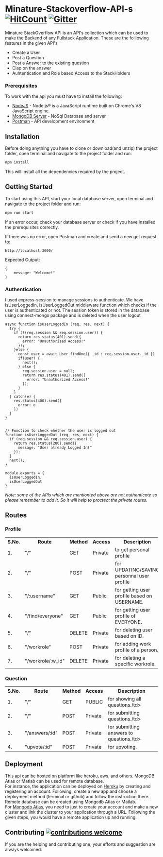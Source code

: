 # Minature-Stackoverflow-API-s [![HitCount](http://hits.dwyl.io/HrithikMittal/Minature-Stackoverflow-APIs.svg)](http://hits.dwyl.io/HrithikMittal/Minature-Stackoverflow-APIs) [![Gitter](https://badges.gitter.im/GDTC_Hack-In/P03.svg)](https://gitter.im/GDTC_Hack-In/P03?utm_source=badge&utm_medium=badge&utm_campaign=pr-badge)

Minature StackOverflow API is an API's collection which can be used to make the Backend of any Fullstack Application.
These are the folllowing features in the given API's
<ul>
  <li>Create a User</li>
  <li>Post a Question</li>
  <li>Post a Answer to the existing question</li>
  <li>Clap on the answer</li>
  <li>Auhtentication and Role based Access to the StackHolders</li>
</ul>

### Prerequisites

To work with the api you must have to install the following:
* [NodeJS](https://nodejs.org/en/download/) - Node.js® is a JavaScript runtime built on Chrome's V8 JavaScript engine.
* [MongoDB Server](https://docs.mongodb.com/manual/installation/) - NoSql Database and server
* [Postman](https://www.getpostman.com/downloads/) - API development environment

## Installation

Before doing anything you have to clone or download(and unzip) the project folder, open terminal and navigate to the project folder and run:

```bash
npm install
```
This will install all the dependencies required by the project.

## Getting Started

To start using this API, start your local database server, open terminal and navigate to the project folder and run:
```bash
npm run start
```
If an error occur, check your database server or check if you have installed the prerequisites correctly.

If there was no error, open Postman and create and send a new get request to:

```
http://localhost:3000/
```
Expected Output: 
```
{
	message: "Welcome!"
}
```

### Authentication 
I used express-session to manage sessions to authenticate. We have isUserLoggedIn,  isUserLoggedOut middleware function which checks if the user is authenticated or not. The session token is stored in the database using connect-mongo package and is deleted when the user logout<br>
```
async function isUserLoggedIn (req, res, next) {
  try {
    if (!(req.session && req.session.user)) {
      return res.status(401).send({
        error: "Unauthorized Access!"
      });
    }else {
      const user = await User.findOne({ _id : req.session.user._id })
      if(user) {
        next();
      } else {
        req.session.user = null;
        return res.status(401).send({
          error: "Unauthorized Access!"
        });
      }
    }
  } catch(e) {
    res.status(400).send({
      error: e
    })
  }
}


// Function to check whether the user is logged out
function isUserLoggedOut (req, res, next) {
  if (req.session && req.session.user) {
    return res.status(200).send({
      message: "User already Logged In!"
    });
  }
  next();
}

module.exports = {
  isUserLoggedIn,
  isUserLoggedOut
}
```
<i>Note: some of the APIs which are mentionted above are not authenticate so please remember to add it. So it will help to proctect the private routes.</i>

## Routes
### Profile
<table>
	<tr>
		<th>S.No.</th>
		<th>Route</th>
		<th>Method</th>
		<th>Access</th>
		<th>Description</th>
	</tr>
	<tr>
		<td>1.</td>
		<td>"/"</td>
		<td>GET</td>
		<td>Private</td>
		<td>to get personal profile</td>
	</tr>
	<tr>
		<td>2.</td>
		<td>"/"</td>
		<td>POST</td>
		<td>Private</td>
		<td>for UPDATING/SAVING personnal user profile</td>
	</tr>
	<tr>
		<td>3.</td>
		<td>"/:username"</td>
		<td>GET</td>
		<td>Public</td>
		<td>for getting user profile based on USERNAME.</td>
	</tr>
	<tr>
		<td>4.</td>
		<td>"/find/everyone"</td>
		<td>GET</td>
		<td>Public</td>
		<td>for getting user profile of EVERYONE.</td>
	</tr>
	<tr>
		<td>5.</td>
		<td>"/"</td>
		<td>DELETE</td>
		<td>Private</td>
		<td>for deleting user based on ID.</td>
	</tr>
	<tr>
		<td>6.</td>
		<td>"/workrole"</td>
		<td>POST</td>
		<td>Private</td>
		<td>for adding work profile of a person.</td>
	</tr>
	<tr>
		<td>7.</td>
		<td>"/workrole/:w_id"</td>
		<td>DELETE</td>
		<td>Private</td>
		<td>for deleting a specific workrole.</td>
	</tr>
	
</table>

### Question
<table>
	<tr>
		<th>S.No.</th>
		<th>Route</th>
		<th>Method</th>
		<th>Access</th>
		<th>Description</th>
	</tr>
	<tr>
		<td>1.</td>
		<td>"/"</td>
		<td>GET</td>
		<td>PUBLIC</td>
		<td>for showing all questions./td>
	</tr>
	<tr>
		<td>2.</td>
		<td>"/"</td>
		<td>POST</td>
		<td>Private</td>
		<td>for submitting questions./td>
	</tr>
	<tr>
		<td>3.</td>
		<td>"/answers/:id"</td>
		<td>POST</td>
		<td>Private</td>
		<td>for submitting answers to questions./td>
	</tr>
	<tr>
		<td>4.</td>
		<td>"upvote/:id"</td>
		<td>POST</td>
		<td>Private</td>
		<td>for upvoting.</td>
	</tr>
	
</table>

## Deployment

This api can be hosted on platform like heroku, aws, and others. MongoDB Atlas or Matlab can be used for remote database.<br /> For instance, the application can be deployed on [Heroku](https://signup.heroku.com/login) by creating and registering an account. Following, create a new app and choose a deployment method (terminal or github) and follow the instruction there. Remote database can be created using Mongodb Atlas or Matlab.<br /> For [Mongodb Atlas](https://cloud.mongodb.com/user?_ga=2.185306281.1809166196.1559570784-2125252051.1557828824#/atlas/register/accountProfile), you need to just to create your account and make a new cluster and link the cluster to your application through a URL. Following the given steps, you would have a remote application up and running.

## Contributing [![contributions welcome](https://img.shields.io/badge/contributions-welcome-brightgreen.svg?style=flat)](https://github.com/dwyl/esta/issues)

If you are the helping and contributing one, your efforts and suggestion are always welcomed.
